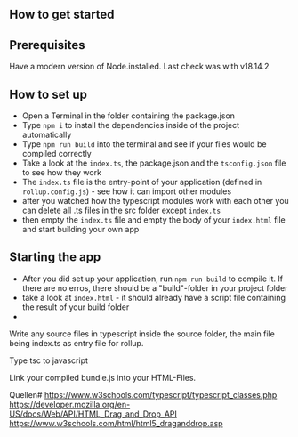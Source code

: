 ## How to get started

## Prerequisites
Have a modern version of Node.installed. Last check was with v18.14.2

## How to set up

- Open a Terminal in the folder containing the package.json
- Type `npm i` to install the dependencies inside of the project automatically
- Type `npm run build` into the terminal and see if your files would be compiled correctly
- Take a look at the `index.ts`, the package.json and the `tsconfig.json` file to see how they work
- The `index.ts` file is the entry-point of your application (defined in `rollup.config.js`) - see how it can import other modules
- after you watched how the typescript modules work with each other you can delete all .ts files in the src folder except `index.ts`
- then empty the `index.ts` file and empty the body of your `index.html` file and start building your own app

## Starting the app

- After you did set up your application, run `npm run build` to compile it. If there are no erros, there should be a "build"-folder in your project folder
- take a look at `index.html` - it should already have a script file containing the result of your build folder
- 

Write any source files in typescript inside the source folder, the main file being index.ts as entry file for rollup.

Type tsc to javascript

Link your compiled bundle.js into your HTML-Files.



Quellen#
https://www.w3schools.com/typescript/typescript_classes.php
https://developer.mozilla.org/en-US/docs/Web/API/HTML_Drag_and_Drop_API
https://www.w3schools.com/html/html5_draganddrop.asp



